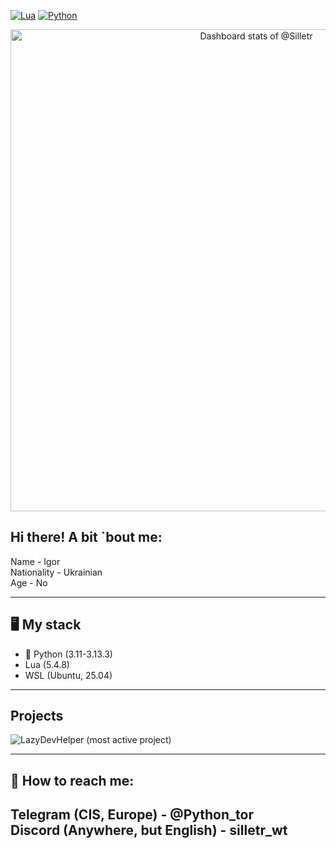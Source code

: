 [![Lua](https://img.shields.io/badge/Lua-5.4.8-purple.svg?logo=lua&logoColor=white)](https://www.lua.org/)
[![Python](https://img.shields.io/badge/python-3.11+-blue)](https://www.python.org)

<!-- Copy-paste in your Readme.md file -->

<a href="https://next.ossinsight.io/widgets/official/compose-user-dashboard-stats?user_id=153998312" target="_blank" style="display: block" align="center">
  <picture>
    <source media="(prefers-color-scheme: dark)" srcset="https://next.ossinsight.io/widgets/official/compose-user-dashboard-stats/thumbnail.png?user_id=153998312&image_size=auto&color_scheme=dark" width="771" height="auto">
    <img alt="Dashboard stats of @Silletr" src="https://next.ossinsight.io/widgets/official/compose-user-dashboard-stats/thumbnail.png?user_id=153998312&image_size=auto&color_scheme=light" width="771" height="auto">
  </picture>
</a>

<!-- Made with [OSS Insight](https://ossinsight.io/) -->

## Hi there! A bit `bout me:
Name - Igor  
Nationality - Ukrainian  
Age - No  

---
## 🖥 My stack
- 🐍 Python (3.11-3.13.3)
- Lua (5.4.8)
- WSL (Ubuntu, 25.04)  

---
## Projects
![LazyDevHelper](https://github.com/Silletr/LazyDevHelper) (most active project)
  
---
## 📧 How to reach me:
Telegram (CIS, Europe) - @Python_tor  
Discord (Anywhere, but English) - silletr_wt  
---
